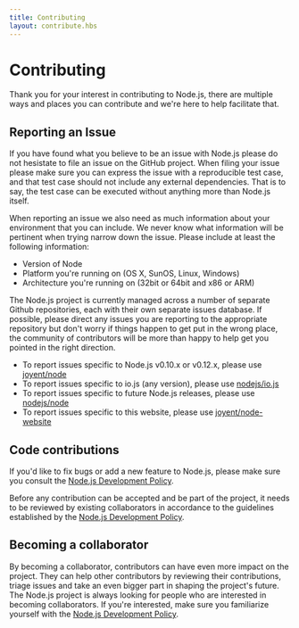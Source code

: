 ```yaml
---
title: Contributing
layout: contribute.hbs
---
```


# Contributing

Thank you for your interest in contributing to Node.js, there are multiple ways and places you can contribute and we're here to help facilitate that.

## Reporting an Issue

If you have found what you believe to be an issue with Node.js please do not hesistate to file an issue on the GitHub project. When filing your issue please make sure you can express the issue with a reproducible test case, and that test case should not include any external dependencies. That is to say, the test case can be executed without anything more than Node.js itself.

When reporting an issue we also need as much information about your environment that you can include. We never know what information will be pertinent when trying narrow down the issue. Please include at least the following information:

* Version of Node
* Platform you're running on (OS X, SunOS, Linux, Windows)
* Architecture you're running on (32bit or 64bit and x86 or ARM)

The Node.js project is currently managed across a number of separate Github repositories, each with their own separate issues database. If possible, please direct any issues you are reporting to the appropriate repository but don't worry if things happen to get put in the wrong place, the community of contributors will be more than happy to help get you pointed in the right direction.

* To report issues specific to Node.js v0.10.x or v0.12.x, please use <a href="https://github.com/joyent/node/issues">joyent/node</a>
* To report issues specific to io.js (any version), please use <a href="https://github.com/nodejs/node/issues">nodejs/io.js</a>
* To report issues specific to future Node.js releases, please use <a href="https://github.com/nodejs/node">nodejs/node</a>
* To report issues specific to this website, please use <a href="https://github.com/nodejs/nodejs.org/issues">joyent/node-website</a>

## Code contributions

If you'd like to fix bugs or add a new feature to Node.js, please make sure you consult the <a href="https://github.com/nodejs/dev-policy">Node.js Development Policy</a>.

Before any contribution can be accepted and be part of the project, it needs to be reviewed by existing collaborators in accordance to the guidelines established by the <a href="https://github.com/nodejs/dev-policy">Node.js Development Policy</a>.

## Becoming a collaborator

By becoming a collaborator, contributors can have even more impact on the project. They can help other contributors by reviewing their contributions, triage issues and take an even bigger part in shaping the project's future. The Node.js project is always looking for people who are interested in becoming collaborators. If you're interested, make sure you familiarize yourself with the <a href="https://github.com/nodejs/dev-policy">Node.js Development Policy</a>.